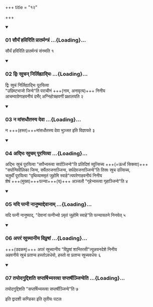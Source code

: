 +++
title = "१२"

+++

<div class="js_include" includetitle="true" newlevelforh1="3" unfilled="" url="/vedAH_yajuH/taittirIyam/sUtram/ApastambaH/shrautam/vishvAsa-prastutiH/06/12/01_sauryaM_haviriti_prAtarmantraM.md">
<details open><summary><h3>01 सौर्यं हविरिति प्रातर्मन्त्रं ...{Loading}...</h3></summary>

सौर्यं हविरिति प्रातर्मन्त्रं संनमति १  

</details>
</div>

<div class="js_include collapsed" newlevelforh1="4" title="सर्वाष् टीकाः" url="/vedAH_yajuH/taittirIyam/sUtram/ApastambaH/shrautam/sarvASh_TIkAH/06/12/01_sauryaM_haviriti_prAtarmantraM.md"> </div>



<div class="js_include collapsed" newlevelforh1="4" title="मूलम्" url="/vedAH_yajuH/taittirIyam/sUtram/ApastambaH/shrautam/mUlam/06/12/01_sauryaM_haviriti_prAtarmantraM.md"> </div>


<div class="js_include" includetitle="true" newlevelforh1="3" unfilled="" url="/vedAH_yajuH/taittirIyam/sUtram/ApastambaH/shrautam/vishvAsa-prastutiH/06/12/02_dviH_sruchan_nirlihyAdbhiH.md">
<details open><summary><h3>02 द्विः स्रुचन् निर्लिह्याद्भिः ...{Loading}...</h3></summary>

द्विः स्रुचं निर्लिह्याद्भिः पूरयित्वा  
"उछिष्टभाजो जिन्वे"ति पराचीनं +++(नाम, अनावृत्य)+++ निनीय  
आचम्याग्रेणाहवनीयं दर्भैर् अग्निहोत्रहवणीं प्रक्षालयति २  

</details>
</div>

<div class="js_include collapsed" newlevelforh1="4" title="सर्वाष् टीकाः" url="/vedAH_yajuH/taittirIyam/sUtram/ApastambaH/shrautam/sarvASh_TIkAH/06/12/02_dviH_sruchan_nirlihyAdbhiH.md"> </div>



<div class="js_include collapsed" newlevelforh1="4" title="मूलम्" url="/vedAH_yajuH/taittirIyam/sUtram/ApastambaH/shrautam/mUlam/06/12/02_dviH_sruchan_nirlihyAdbhiH.md"> </div>


<div class="js_include" includetitle="true" newlevelforh1="3" unfilled="" url="/vedAH_yajuH/taittirIyam/sUtram/ApastambaH/shrautam/vishvAsa-prastutiH/06/12/03_na_mAMsadhautasya_devA.md">
<details open><summary><h3>03 न मांसधौतस्य देवा ...{Loading}...</h3></summary>

न +++(हस्त)+++मांसधौतस्य देवा भुञ्जत इति विज्ञायते ३

</details>
</div>

<div class="js_include collapsed" newlevelforh1="4" title="सर्वाष् टीकाः" url="/vedAH_yajuH/taittirIyam/sUtram/ApastambaH/shrautam/sarvASh_TIkAH/06/12/03_na_mAMsadhautasya_devA.md"> </div>



<div class="js_include collapsed" newlevelforh1="4" title="मूलम्" url="/vedAH_yajuH/taittirIyam/sUtram/ApastambaH/shrautam/mUlam/06/12/03_na_mAMsadhautasya_devA.md"> </div>


<div class="js_include" includetitle="true" newlevelforh1="3" unfilled="" url="/vedAH_yajuH/taittirIyam/sUtram/ApastambaH/shrautam/vishvAsa-prastutiH/06/12/04_adbhiH_srucham_pUrayitvA.md">
<details open><summary><h3>04 अद्भिः स्रुचम् पूरयित्वा ...{Loading}...</h3></summary>

अद्भिः स्रुचं पूरयित्वा "सर्पेभ्यस्त्वा सर्पाञ्जिन्वे"ति प्रतिदिशं व्युत्सिच्य +++(=ऊर्ध्वं सिक्त्वा)+++  
"सर्पान्पिपीलिका जिन्व, सर्पेतरजनाञ्जिन्व, सर्पदेवजनाञ्जिन्वे"ति तिस्रः स्रुच उत्सिच्य,  
चतुर्थीं पूरयित्वा "पृथिव्याममृतं जुहोमि स्वाहे"त्यपरेणाहवनीयं निनीय  
शेषं +++(मुख्य)+++पत्न्या+++(य्)+++ अञ्जलौ "गृहेभ्यस्त्वा गृहाञ्जिन्वे"ति ४  

</details>
</div>

<div class="js_include collapsed" newlevelforh1="4" title="सर्वाष् टीकाः" url="/vedAH_yajuH/taittirIyam/sUtram/ApastambaH/shrautam/sarvASh_TIkAH/06/12/04_adbhiH_srucham_pUrayitvA.md"> </div>



<div class="js_include collapsed" newlevelforh1="4" title="मूलम्" url="/vedAH_yajuH/taittirIyam/sUtram/ApastambaH/shrautam/mUlam/06/12/04_adbhiH_srucham_pUrayitvA.md"> </div>


<div class="js_include" includetitle="true" newlevelforh1="3" unfilled="" url="/vedAH_yajuH/taittirIyam/sUtram/ApastambaH/shrautam/vishvAsa-prastutiH/06/12/05_yadi_patnI_nAnuShyAddevAnAm.md">
<details open><summary><h3>05 यदि पत्नी नानुष्याद्देवानाम् ...{Loading}...</h3></summary>

यदि पत्नी नानुष्याद्, "देवानां पत्नीभ्यो ऽमृतं जुहोमि स्वाहे"ति पत्न्यायतने निनयेत् ५  

</details>
</div>

<div class="js_include collapsed" newlevelforh1="4" title="सर्वाष् टीकाः" url="/vedAH_yajuH/taittirIyam/sUtram/ApastambaH/shrautam/sarvASh_TIkAH/06/12/05_yadi_patnI_nAnuShyAddevAnAm.md"> </div>



<div class="js_include collapsed" newlevelforh1="4" title="मूलम्" url="/vedAH_yajuH/taittirIyam/sUtram/ApastambaH/shrautam/mUlam/06/12/05_yadi_patnI_nAnuShyAddevAnAm.md"> </div>


<div class="js_include" includetitle="true" newlevelforh1="3" unfilled="" url="/vedAH_yajuH/taittirIyam/sUtram/ApastambaH/shrautam/vishvAsa-prastutiH/06/12/06_aparaM_sruchyAnIya_vipruShAM.md">
<details open><summary><h3>06 अपरं स्रुच्यानीय विप्रुषां ...{Loading}...</h3></summary>

+++(उदकम्)+++ अपरं स्रुच्यानीय "विप्रुषां शान्तिरसी"त्युन्नयनदेशे निनीय  
अहवनीये स्रुचं प्रताप्य हस्तोऽवधेयो, हस्तो वा प्रताप्य स्रुच्यवधेयः ६  

</details>
</div>

<div class="js_include collapsed" newlevelforh1="4" title="सर्वाष् टीकाः" url="/vedAH_yajuH/taittirIyam/sUtram/ApastambaH/shrautam/sarvASh_TIkAH/06/12/06_aparaM_sruchyAnIya_vipruShAM.md"> </div>



<div class="js_include collapsed" newlevelforh1="4" title="मूलम्" url="/vedAH_yajuH/taittirIyam/sUtram/ApastambaH/shrautam/mUlam/06/12/06_aparaM_sruchyAnIya_vipruShAM.md"> </div>


<div class="js_include" includetitle="true" newlevelforh1="3" unfilled="" url="/vedAH_yajuH/taittirIyam/sUtram/ApastambaH/shrautam/vishvAsa-prastutiH/06/12/07_tayodaguddishati_saptarShibhyastvA_saptarShInjinveti.md">
<details open><summary><h3>07 तयोदगुद्दिशति सप्तर्षिभ्यस्त्वा सप्तर्षीञ्जिन्वेति ...{Loading}...</h3></summary>

तयोदगुद्दिशति "सप्तर्षिभ्यस्त्वा सप्तर्षीञ्जिन्वे"ति ७  

</details>
</div>

<div class="js_include collapsed" newlevelforh1="4" title="सर्वाष् टीकाः" url="/vedAH_yajuH/taittirIyam/sUtram/ApastambaH/shrautam/sarvASh_TIkAH/06/12/07_tayodaguddishati_saptarShibhyastvA_saptarShInjinveti.md"> </div>



<div class="js_include collapsed" newlevelforh1="4" title="मूलम्" url="/vedAH_yajuH/taittirIyam/sUtram/ApastambaH/shrautam/mUlam/06/12/07_tayodaguddishati_saptarShibhyastvA_saptarShInjinveti.md"> </div>





  
इति द्वादशी कण्डिका 
इति तृतीयः पटलः
